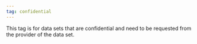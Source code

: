 ```yaml
---
tag: confidential
---
```


This tag is for data sets that are confidential and need to be requested from the provider of the data set.
